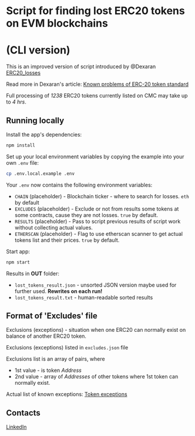 # Script for finding lost ERC20 tokens on EVM blockchains 
# (CLI version)

This is an improved version of script introduced by @Dexaran [ERC20_losses](https://dexaran.github.io/erc20_losses/)

Read more in Dexaran's article: [Known problems of ERC-20 token standard](https://dexaran820.medium.com/known-problems-of-erc20-token-standard-e98887b9532c)

Full processing of *1238* ERC20 tokens currently listed on CMC may take up to *4 hrs*.

## Running locally

Install the app's dependencies:

```bash
npm install
```

Set up your local environment variables by copying the example into your own `.env` file:

```bash
cp .env.local.example .env
```

Your `.env` now contains the following environment variables:

- `CHAIN` (placeholder) - Blockchain ticker - where to search for losses. `eth` by default
- `EXCLUDES` (placeholder) - Exclude or not from results some tokens at some contracts, cause they are not losses. `true` by default.
- `RESULTS` (placeholder) - Pass to script previous results of script work without collecting actual values.
- `ETHERSCAN` (placeholder) - Flag to use etherscan scanner to get actual tokens list and their prices. `true` by default.

Start app:

```bash
npm start
```

Results in **OUT** folder:
- `lost_tokens_result.json` - unsorted JSON version maybe used for further used. **Rewrites on each run!**   
- `lost_tokens_result.txt` - human-readable sorted results

## Format of 'Excludes' file

Exclusions (exceptions) - situation when one ERC20 can normally exist on balance of another ERC20 token.

Exclusions (exceptions) listed in `excludes.json` file

Exclusions list is an array of pairs, where 
 - 1st value - is token *Address*
 - 2nd value - array of *Addresses* of other tokens where 1st token can normally exist.

Actual list of known exceptions: [Token exceptions](https://gist.github.com/Dexaran/7ace3507f3e9f36cdcb56f96b96c6fb2)

## Contacts

[LinkedIn](https://www.linkedin.com/in/aleksandr-s-terekhov/)
